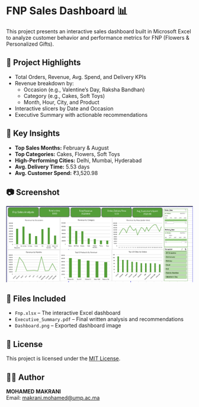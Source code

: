 # FNP Sales Dashboard 📊

This project presents an interactive sales dashboard built in Microsoft Excel to analyze customer behavior and performance metrics for FNP (Flowers & Personalized Gifts).

## 🚀 Project Highlights

- Total Orders, Revenue, Avg. Spend, and Delivery KPIs
- Revenue breakdown by:
  - Occasion (e.g., Valentine’s Day, Raksha Bandhan)
  - Category (e.g., Cakes, Soft Toys)
  - Month, Hour, City, and Product
- Interactive slicers by Date and Occasion
- Executive Summary with actionable recommendations

## 📌 Key Insights

- **Top Sales Months:** February & August
- **Top Categories:** Cakes, Flowers, Soft Toys
- **High-Performing Cities:** Delhi, Mumbai, Hyderabad
- **Avg. Delivery Time:** 5.53 days
- **Avg. Customer Spend:** ₹3,520.98

## 📷 Screenshot

![Dashboard Screenshot](Dashboard.png)

## 📁 Files Included

- `Fnp.xlsx` – The interactive Excel dashboard
- `Executive_Summary.pdf` – Final written analysis and recommendations
- `Dashboard.png` – Exported dashboard image

## 📝 License

This project is licensed under the [MIT License](LICENSE).

## 🙋‍♂️ Author

**MOHAMED MAKRANI**  
Email: makrani.mohamed@ump.ac.ma
 

